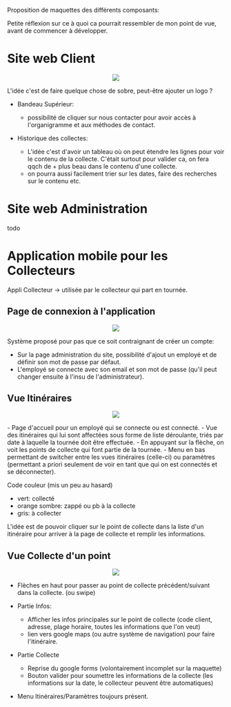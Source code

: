 Proposition de maquettes des différents composants:

Petite réflexion sur ce à quoi ca pourrait ressembler de mon point de vue, avant de commencer à développer. 

# Site web Client

<p align="center">
  <img src="img/maquetteClient.png">
</p>

L'idée c'est de faire quelque chose de sobre, peut-être ajouter un logo ? 

- Bandeau Supérieur:
    - possibilité de cliquer sur nous contacter pour avoir accès à l'organigramme et aux méthodes de contact. 

- Historique des collectes: 

    - L'idée c'est d'avoir un tableau où on peut étendre les lignes pour voir le contenu de la collecte. C'était surtout pour valider ca, on fera qqch de + plus beau dans le contenu d'une collecte. 
    - on pourra aussi facilement trier sur les dates, faire des recherches sur le contenu etc. 

# Site web Administration

todo

# Application mobile pour les Collecteurs

Appli Collecteur -> utilisée par le collecteur qui part en tournée. 

## Page de connexion à l'application

<p align="center">
  <img src="img/maquetteAppliConnexion.png">
</p>


Système proposé pour pas que ce soit contraignant de créer un compte: 

- Sur la page administration du site, possibilité d'ajout un employé et de définir son mot de passe par défaut. 
- L'employé se connecte avec son email et son mot de passe (qu'il peut changer ensuite à l'insu de l'administrateur). 

## Vue Itinéraires

<p align="center">
  <img src="img/maquetteAppliItineraires.png">
</p>
- Page d'accueil pour un employé qui se connecte ou est connecté.
- Vue des itinéraires qui lui sont affectées sous forme de liste déroulante, triés par date à laquelle la tournée doit être effectuée. 
- En appuyant sur la flèche, on voit les points de collecte qui font partie de la tournée. 
- Menu en bas permettant de switcher entre les vues itinéraires (celle-ci) ou paramètres (permettant a priori seulement de voir en tant que qui on est connectés et se déconnecter). 

Code couleur (mis un peu au hasard) 
- vert: collecté
- orange sombre: zappé ou pb à la collecte  
- gris: à collecter

L'idée est de pouvoir cliquer sur le point de collecte dans la liste d'un itinéraire pour arriver à la page de collecte et remplir les informations.

## Vue Collecte d'un point

<p align="center">
  <img src="img/maquetteAppliCollecte.png">
</p>

- Flèches en haut pour passer au point de collecte précédent/suivant dans la collecte. (ou swipe)

- Partie Infos:

    - Afficher les infos principales sur le point de collecte (code client, adresse, plage horaire, toutes les informations que l'on veut) 
    - lien vers google maps (ou autre système de navigation) pour faire l'itinéraire. 

- Partie Collecte

    - Reprise du google forms (volontairement incomplet sur la maquette) 
    - Bouton valider pour soumettre les informations de la collecte (les informations sur la date, le collecteur peuvent être automatiques)

- Menu Itinéraires/Paramètres toujours présent.  

